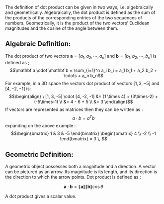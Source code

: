 The definition of dot product can be given in two ways, i.e. algebraically and geometrically. Algebraically, the dot product is defined as the sum of the products of the corresponding entries of the two sequences of numbers. Geometrically, it is the product of the two vectors’ Euclidean magnitudes and the cosine of the angle between them.

## Algebraic Definition:

The dot product of two vectors $\mathbf{a} = [a_1, a_2, \cdots, a_n]$ and $\mathbf{b} = [b_1, b_2, \cdots, b_n]$ is defined as ;
$$\mathbf a \cdot \mathbf b = \sum_{i=1}^n a_i b_i = a_1 b_1 + a_2 b_2 + \cdots + a_n b_n$$
For example, in a 3D space the vectors dot product of vectors $[1,3,-5]$ and $[4,-2,-1]$ is: 
$$\begin{align}
\ [1, 3, -5] \cdot [4, -2, -1] &= (1 \times 4) + (3\times-2) + (-5\times-1) \\
&= 4 - 6 + 5 \\
&= 3
\end{align}$$ If vectors are represented as matrices then they can be written as :\
$$a \cdot b = a^T b$$ expanding on the above example :
$$\begin{bmatrix}
  1 & 3 & -5
\end{bmatrix}
\begin{bmatrix}
  4 \\ -2 \\ -1
\end{bmatrix} = 3 \, $$
## Geometric Definition:

A geometric object possesses both a magnitude and a direction. A vector can be pictured as an arrow. Its magnitude is its length, and its direction is the direction to which the arrow points. Dot product is defined as : 

$$\mathbf{a}\cdot\mathbf{b}= \left\|\mathbf{a}\right\| \left\|\mathbf{b}\right\|\cos\theta $$

A dot product gives a scalar value.

